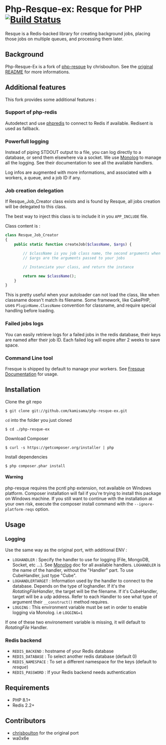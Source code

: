 Php-Resque-ex: Resque for PHP [![Build Status](https://secure.travis-ci.org/wa0x6e/php-resque-ex.png)](http://travis-ci.org/wa0x6e/php-resque-ex)
===========================================

Resque is a Redis-backed library for creating background jobs, placing
those jobs on multiple queues, and processing them later.

## Background ##

Php-Resque-Ex is a fork of [php-resque](https://github.com/chrisboulton/php-resque) by chrisboulton. See the [original README](https://github.com/chrisboulton/php-resque/blob/master/README.md) for more informations.

## Additional features ##

This fork provides some additional features :

### Support of php-redis

Autodetect and use [phpredis](https://github.com/nicolasff/phpredis) to connect to Redis if available. Redisent is used as fallback.

### Powerfull logging

Instead of piping STDOUT output to a file, you can log directly to a database, or send them elsewhere via a socket. We use [Monolog](https://github.com/Seldaek/monolog) to manage all the logging. See their documentation to see all the available handlers.

Log infos are augmented with more informations, and associated with a workers, a queue, and a job ID if any.

### Job creation delegation

If Resque_Job_Creator class exists and is found by Resque, all jobs creation will be delegated to this class.

The best way to inject this class is to include it in you `APP_INCLUDE` file.

Class content is :

```php
class Resque_Job_Creator
{
	public static function createJob($className, $args) {

		// $className is you job class name, the second arguments when enqueuing a job
		// $args are the arguments passed to your jobs

		// Instanciate your class, and return the instance

		return new $className();
	}
}
```

This is pretty useful when your autoloader can not load the class, like when classname doesn't match its filename. Some framework, like CakePHP, uses `PluginName.ClassName` convention for classname, and require special handling before loading.

### Failed jobs logs

You can easily retrieve logs for a failed jobs in the redis database, their keys are named after their job ID. Each failed log will expire after 2 weeks to save space.

### Command Line tool

Fresque is shipped by default to manage your workers. See [Fresque Documentation](https://github.com/wa0x6e/Fresque) for usage.

## Installation

Clone the git repo

	$ git clone git://github.com/kamisama/php-resque-ex.git

 `cd` into the folder you just cloned

	$ cd ./php-resque-ex

Download Composer

	$ curl -s https://getcomposer.org/installer | php

Install dependencies

	$ php composer.phar install

#### Warning

php-resque requires the pcntl php extension, not available on Windows platform. Composer installation will fail if you're trying to install this package on Windows machine. If you still want to continue with the installation at your own risk, execute the composer install command with the `--ignore-platform-reqs` option.

## Usage

### Logging

Use the same way as the original port, with additional ENV :

* `LOGHANDLER` : Specify the handler to use for logging (File, MongoDB, Socket, etc …).
 See [Monolog](https://github.com/Seldaek/monolog#handlers) doc for all available handlers.
`LOGHANDLER` is the name of the handler, without the "Handler" part. To use CubeHandler, just type "Cube".
* `LOGHANDLERTARGET` : Information used by the handler to connect to the database.
Depends on the type of loghandler. If it's the *RotatingFileHandler*, the target will be the filename. If it's CubeHandler, target will be a udp address. Refer to each Handler to see what type of argument their `__construct()` method requires.
* `LOGGING` : This environment variable must be set in order to enable logging via Monolog. i.e `LOGGING=1`

If one of these two environement variable is missing, it will default to *RotatingFile* Handler.

### Redis backend

* `REDIS_BACKEND` : hostname of your Redis database
* `REDIS_DATABASE` : To select another redis database (default 0)
* `REDIS_NAMESPACE` : To set a different namespace for the keys (default to *resque*)
* `REDIS_PASSWORD` : If your Redis backend needs authentication

## Requirements ##

* PHP 8.1+
* Redis 2.2+

## Contributors ##

* [chrisboulton](https://github.com/chrisboulton/php-resque) for the original port
* wa0x6e
